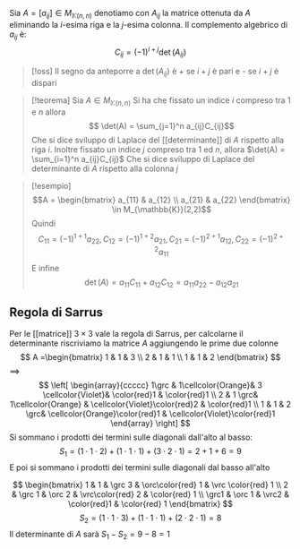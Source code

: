 Sia $A = [a_{ij}] \in M_{\mathbb{K}(n,n)}$ denotiamo con $A_{ij}$ la matrice ottenuta da $A$ eliminando la $i$-esima riga e la $j$-esima colonna. Il complemento algebrico di $a_{ij}$ è:
$$ C_{ij}  = (-1)^{i+j} \det(A_{ij})$$
>[!oss]
>Il segno da anteporre a $\det(A_{ij})$ è + se $i+j$ è pari e - se $i + j$ è dispari


>[!teorema]
>Sia $A \in M_{\mathbb{K}(n,n)}$
>Si ha che fissato un indice $i$ compreso tra $1$ e $n$ allora
> $$ \det(A) = \sum_{j=1}^n a_{ij}C_{ij}$$
> Che si dice sviluppo di Laplace del [[determinante]] di $A$ rispetto alla riga $i$. Inoltre fissato un indice $j$ compreso tra $1$ ed $n$, allora $\det(A) = \sum_{i=1}^n a_{ij}C_{ij}$
> Che si dice sviluppo di Laplace del determinante di $A$ rispetto alla colonna $j$


>[!esempio]
>$$A = \begin{bmatrix}
>a_{11} & a_{12} \\
>a_{21}  & a_{22}
>\end{bmatrix}  \in M_{\mathbb{K}}(2,2)$$
>Quindi 
> $$ C_{11} = (-1)^{1+1}a_{22}, C_{12} = (-1)^{1+2} a_{21}, C_{21} = (-1)^{2+1}a_{12}, C_{22} = (-1)^{2+2} a_{11}$$
> E infine
> $$\det(A) = a_{11}C_{11} + a_{12}C_{12} = a_{11}a_{22} - a_{12}a_{21}$$


## Regola di Sarrus
Per le [[matrice]] $3 \times 3$ vale la regola di Sarrus, per calcolarne il determinante riscriviamo la matrice $A$ aggiungendo le prime due colonne
$$ A =\begin{bmatrix} 
1 & 1 & 3 \\
2 & 1 & 1 \\
1 & 1 & 2
\end{bmatrix} $$
$\implies$
$$ \left[ 
\begin{array}{ccccc}
1\grc & 1\cellcolor{Orange}& 3 \cellcolor{Violet}& \color{red}1 & \color{red}1 \\
2 & 1 \grc& 1\cellcolor{Orange} & \cellcolor{Violet}\color{red}2 & \color{red}1 \\
1 & 1 & 2 \grc& \cellcolor{Orange}\color{red}1 & \cellcolor{Violet}\color{red}1 
\end{array} \right]  $$
Si sommano i prodotti dei termini sulle diagonali dall'alto al basso:
$$ S_{1} = (1 \cdot 1 \cdot 2) + (1 \cdot 1 \cdot1) + (3 \cdot 2 \cdot 1) = 2 + 1 + 6 = 9 $$
E poi si sommano i prodotti dei termini sulle diagonali dal basso all'alto

$$ \begin{bmatrix}
1 & 1 & \grc 3 & \orc\color{red} 1 & \vrc \color{red} 1 \\
2 & \grc 1 & \orc 2 & \vrc\color{red} 2 & \color{red} 1 \\
\grc1 & \orc 1 & \vrc2 & \color{red}1 & \color{red} 1
\end{bmatrix} $$
$$ S_{2} = (1 \cdot 1 \cdot 3) + (1 \cdot 1 \cdot 1) + (2 \cdot 2 \cdot 1) = 8 $$
Il determinante di $A$ sarà $S_{1} - S_{2} = 9 - 8 = 1$

